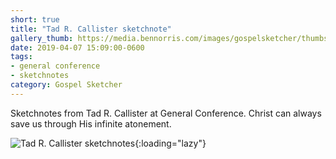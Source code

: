 ```yaml
---
short: true
title: "Tad R. Callister sketchnote"
gallery_thumb: https://media.bennorris.com/images/gospelsketcher/thumbs/apr-19-4-callister.jpg
date: 2019-04-07 15:09:00-0600
tags:
- general conference
- sketchnotes
category: Gospel Sketcher
---
```


Sketchnotes from Tad R. Callister at General Conference. Christ can always save us through His infinite atonement.

![Tad R. Callister sketchnotes](https://media.bennorris.com/images/gospelsketcher/general-conference/apr-2019/apr-19-4-callister.jpg){:loading="lazy"}
